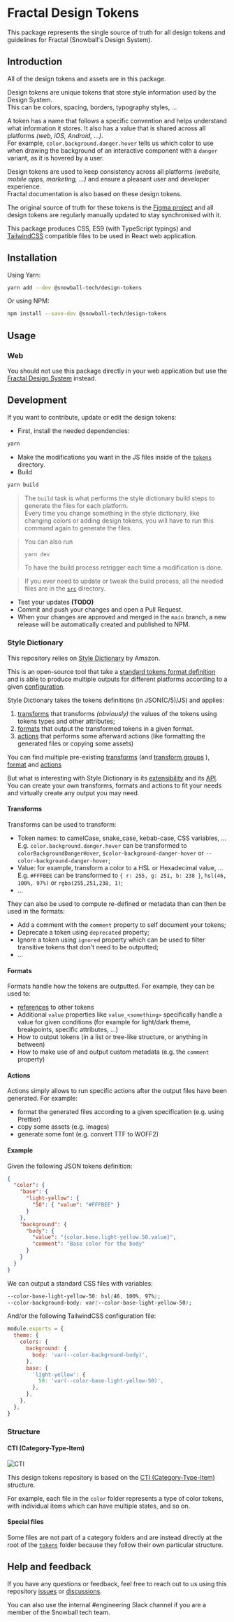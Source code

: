 # Fractal Design Tokens

This package represents the single source of truth for all design tokens and
guidelines for Fractal (Snowball's Design System).

## Introduction

All of the design tokens and assets are in this package.

Design tokens are unique tokens that store style information used by the Design
System.  
This can be colors, spacing, borders, typography styles, ...

A token has a name that follows a specific convention and helps understand what
information it stores. It also has a value that is shared across all
platforms _(web, iOS, Android, ...)_.  
For example, `color.background.danger.hover` tells us which color
to use when drawing the background of an interactive component with a `danger`
variant, as it is hovered by a user.

Design tokens are used to keep consistency across all platforms
_(website, mobile apps, marketing, ...)_ and ensure a pleasant user and
developer experience.  
Fractal documentation is also based on these design tokens.

The original source of truth for these tokens is the
[Figma project](https://www.figma.com/file/u70V0ocCmDeYMAAPf9Xfqa/❄%EF%B8%8F-Fractal-Design-System)
and all design tokens are regularly manually updated to stay synchronised with
it.

This package produces CSS, ES9 (with TypeScript typings) and
[TailwindCSS](https://tailwindcss.com/) compatible files to be used in React
web application.

## Installation

Using Yarn:

```bash
yarn add --dev @snowball-tech/design-tokens
```

Or using NPM:

```bash
npm install --save-dev @snowball-tech/design-tokens
```

## Usage

### Web

You should not use this package directly in your web application but use the
[Fractal Design System](../fractal) instead.

## Development

If you want to contribute, update or edit the design tokens:

- First, install the needed dependencies:

```bash
yarn
```

- Make the modifications you want in the JS files inside of the
  [`tokens`](./tokens) directory.
- Build

```bash
yarn build
```

> The `build` task is what performs the style dictionary build steps to generate
> the files for each platform.  
> Every time you change something in the style dictionary, like changing colors
> or adding design tokens, you will have to run this command again to generate
> the files.

> You can also run
>
> ```bash
> yarn dev
> ```
>
> To have the build process retrigger each time a modification is done.

> If you ever need to update or tweak the build process, all the needed files
> are in the [`src`](./src) directory.

- Test your updates **(TODO)**
- Commit and push your changes and open a Pull Request.
- When your changes are approved and merged in the `main` branch, a new release
  will be automatically created and published to NPM.

### Style Dictionary

This repository relies on
[Style Dictionary](https://amzn.github.io/style-dictionary/#/) by Amazon.

This is an open-source tool that take a
[standard tokens format definition](https://amzn.github.io/style-dictionary/#/tokens)
and is able to produce multiple outputs for different platforms according to
a given [configuration](https://amzn.github.io/style-dictionary/#/config).

Style Dictionary takes the tokens definitions (in JSON(C/5)/JS) and applies:

1. [transforms](https://amzn.github.io/style-dictionary/#/transforms) that
   transforms _(obviously)_ the values of the tokens using tokens types and
   other attributes;
2. [formats](https://amzn.github.io/style-dictionary/#/formats) that output the
   transformed tokens in a given format.
3. [actions](https://amzn.github.io/style-dictionary/#/actions) that performs
   some afterward actions (like formatting the generated files or copying some
   assets)

You can find multiple pre-existing
[transforms](https://amzn.github.io/style-dictionary/#/transforms?id=pre-defined-transforms)
(and
[transform groups](https://amzn.github.io/style-dictionary/#/transform_groups?id=pre-defined-transform-groups)
),
[format](https://amzn.github.io/style-dictionary/#/formats?id=pre-defined-formats)
and
[actions](https://amzn.github.io/style-dictionary/#/actions?id=pre-defined-actions)

But what is interesting with Style Dictionary is its
[extensibility](https://amzn.github.io/style-dictionary/#/extending) and its
[API](https://amzn.github.io/style-dictionary/#/api).  
You can create your own transforms, formats and actions to fit your needs and
virtually create any output you may need.

#### Transforms

Transforms can be used to transform:

- Token names: to camelCase, snake_case, kebab-case, CSS variables, ...  
  E.g. `color.background.danger.hover` can be transformed to
  `colorBackgroundDangerHover`, `$color-background-danger-hover` or
  `--color-background-danger-hover`;
- Value: for example, transform a color to a HSL or Hexadecimal value, ...  
  E.g. `#FFFBEE` can be transformed to `{ r: 255, g: 251, b: 238 }`,
  `hsl(46, 100%, 97%)` or `rgba(255,251,238, 1)`;
- ...

They can also be used to compute re-defined or metadata than can then be used in
the formats:

- Add a comment with the `comment` property to self document your tokens;
- Deprecate a token using `deprecated` property;
- Ignore a token using `ignored` property which can be used to filter
  transitive tokens that don't need to be outputted;
- ...

#### Formats

Formats handle how the tokens are outputted. For example, they can be used to:

- [references](https://amzn.github.io/style-dictionary/#/tokens?id=referencing-aliasing)
  to other tokens
- Additional `value` properties like `value_<something>` specifically handle a
  value for given conditions (for example for light/dark theme, breakpoints,
  specific attributes, ...)
- How to output tokens (in a list or tree-like structure, or anything in
  between)
- How to make use of and output custom metadata (e.g. the `comment` property)

#### Actions

Actions simply allows to run specific actions after the output files have been
generated. For example:

- format the generated files according to a given specification (e.g. using Prettier)
- copy some assets (e.g. images)
- generate some font (e.g. convert TTF to WOFF2)

#### Example

Given the following JSON tokens definition:

```json
{
  "color": {
    "base": {
      "light-yellow": {
        "50": { "value": "#FFFBEE" }
      }
    },
    "background": {
      "body": {
        "value": "{color.base.light-yellow.50.value}",
        "comment": "Base color for the body"
      }
    }
  }
}
```

We can output a standard CSS files with variables:

```css
--color-base-light-yellow-50: hsl(46, 100%, 97%);
--color-background-body: var(--color-base-light-yellow-50);
```

And/or the following TailwindCSS configuration file:

```js
module.exports = {
  theme: {
    colors: {
      background: {
        body: 'var(--color-background-body)',
      },
      base: {
        'light-yellow': {
          50: 'var(--color-base-light-yellow-50)',
        },
      },
    },
  },
}
```

### Structure

#### CTI (Category-Type-Item)

![CTI](https://amzn.github.io/style-dictionary/assets/cti.png)

This design tokens repository is based on the
[CTI (Category-Type-Item)](https://amzn.github.io/style-dictionary/#/tokens?id=category-type-item)
structure.

For example, each file in the `color` folder represents a type of color tokens,
with individual items which can have multiple states, and so on.

#### Special files

Some files are not part of a category folders and are instead directly at the
root of the [`tokens`](./tokens) folder because they follow their own particular
structure.

## Help and feedback

If you have any questions or feedback, feel free to reach out to us using this
repository [issues](https://github.com/snowball-tech/glacier/issues) or [discussions](https://github.com/snowball-tech/glacier/discussions).

You can also use the internal #engineering Slack channel if you are a member of
the Snowball tech team.
